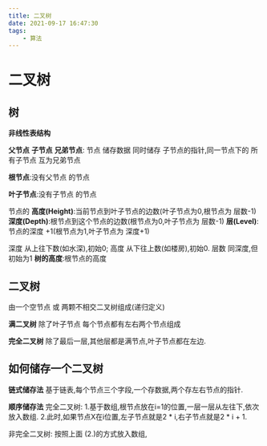 ```yaml
---
title: 二叉树
date: 2021-09-17 16:47:30
tags: 
    - 算法
---
```


# 二叉树

## 树
__非线性表结构__

__父节点__ __子节点__ __兄弟节点__:
节点 储存数据 同时储存 子节点的指针,同一节点下的 所有子节点 互为兄弟节点

__根节点__:没有父节点 的节点

__叶子节点__:没有子节点 的节点

节点的
__高度(Height)__:当前节点到叶子节点的边数(叶子节点为0,根节点为 层数-1)
__深度(Depth)__:根节点到这个节点的边数(根节点为0,叶子节点为 层数-1)
__层(Level)__:节点的深度 +1(根节点为1,叶子节点为 深度+1)

深度 从上往下数(如水深),初始0; 高度 从下往上数(如楼房),初始0.
层数 同深度,但初始为1
__树的高度__:根节点的高度

## 二叉树

由一个空节点 或 两颗不相交二叉树组成(递归定义)

__满二叉树__ 除了叶子节点 每个节点都有左右两个节点组成

__完全二叉树__ 除了最后一层,其他层都是满节点,叶子节点都在左边.

## 如何储存一个二叉树

__链式储存法__ 基于链表,每个节点三个字段,一个存数据,两个存左右节点的指针.

__顺序储存法__ 
完全二叉树:
1.基于数组,根节点放在i=1的位置,一层一层从左往下,依次放入数组.
2.此时,如果节点X在i位置,左子节点就是2 * i,右子节点就是2 * i + 1.

非完全二叉树:
按照上面 (2.)的方式放入数组,



